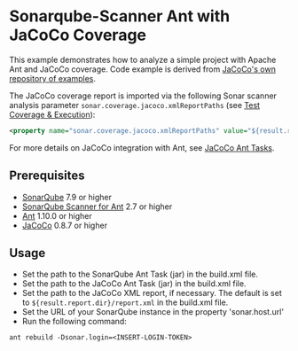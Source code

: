 # Sonarqube-Scanner Ant with JaCoCo Coverage

This example demonstrates how to analyze a simple project with Apache Ant and JaCoCo coverage. Code example is derived from [JaCoCo's own repository of examples](https://github.com/jacoco/jacoco/tree/v0.8.7/org.jacoco.examples/build).

The JaCoCo coverage report is imported via the following Sonar scanner analysis parameter `sonar.coverage.jacoco.xmlReportPaths` (see [Test Coverage & Execution](https://docs.sonarqube.org/latest/analysis/coverage/)):

```xml
<property name="sonar.coverage.jacoco.xmlReportPaths" value="${result.report.dir}/report.xml" />
```

For more details on JaCoCo integration with Ant, see [JaCoCo Ant Tasks](https://www.eclemma.org/jacoco/trunk/doc/ant.html).

## Prerequisites

* [SonarQube](http://www.sonarqube.org/downloads/) 7.9 or higher
* [SonarQube Scanner for Ant](http://redirect.sonarsource.com/doc/ant-task.html) 2.7 or higher
* [Ant](http://ant.apache.org/) 1.10.0 or higher
* [JaCoCo](https://www.eclemma.org/jacoco/) 0.8.7 or higher

## Usage

* Set the path to the SonarQube Ant Task (jar) in the build.xml file.
* Set the path to the JaCoCo Ant Task (jar) in the build.xml file.
* Set the path to the JaCoCo XML report, if necessary. The default is set to `${result.report.dir}/report.xml` in the build.xml file.
* Set the URL of your SonarQube instance in the property 'sonar.host.url'
* Run the following command:

```shell
ant rebuild -Dsonar.login=<INSERT-LOGIN-TOKEN>
```

